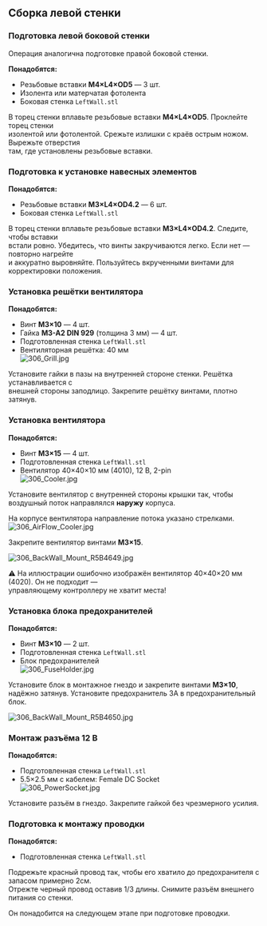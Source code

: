 ## Сборка левой стенки

### Подготовка левой боковой стенки

Операция аналогична подготовке правой боковой стенки.

**Понадобятся:**
- Резьбовые вставки **M4×L4×OD5** — 3 шт.
- Изолента или матерчатая фотолента
- Боковая стенка `LeftWall.stl`

В торец стенки вплавьте резьбовые вставки **M4×L4×OD5**. Проклейте торец стенки  
изолентой или фотолентой. Срежьте излишки с краёв острым ножом. Вырежьте отверстия  
там, где установлены резьбовые вставки.

### Подготовка к установке навесных элементов

**Понадобятся:**
- Резьбовые вставки **M3×L4×OD4.2** — 6 шт.
- Боковая стенка `LeftWall.stl`

В торец стенки вплавьте резьбовые вставки **M3×L4×OD4.2**. Следите, чтобы вставки  
встали ровно. Убедитесь, что винты закручиваются легко. Если нет — повторно нагрейте  
и аккуратно выровняйте. Пользуйтесь вкрученными винтами для корректировки положения.

### Установка решётки вентилятора

**Понадобятся:**
- Винт **M3×10** — 4 шт.
- Гайка **M3-A2 DIN 929** (толщина 3 мм) — 4 шт.
- Подготовленная стенка `LeftWall.stl`
- Вентиляторная решётка: 40 мм  
  ![306_Grill.jpg](img/306_Grill.jpg)

Установите гайки в пазы на внутренней стороне стенки. Решётка устанавливается с  
внешней стороны заподлицо. Закрепите решётку винтами, плотно затянув.

### Установка вентилятора

**Понадобятся:**
- Винт **M3×15** — 4 шт.
- Подготовленная стенка `LeftWall.stl`
- Вентилятор 40×40×10 мм (4010), 12 В, 2-pin  
  ![306_Cooler.jpg](img/306_Cooler.jpg)

Установите вентилятор с внутренней стороны крышки так, чтобы воздушный поток 
направлялся **наружу** корпуса. 

На корпусе вентилятора направление потока указано стрелками.
![306_AirFlow_Cooler.jpg](img/306_AirFlow_Cooler.jpg)

Закрепите вентилятор винтами **M3×15**.

![306_BackWall_Mount_R5B4649.jpg](img/306_BackWall_Mount_R5B4649.jpg)

⚠️ На иллюстрации ошибочно изображён вентилятор 40×40×20 мм (4020). Он не подходит —  
управляющему контроллеру не хватит места!

### Установка блока предохранителей

**Понадобятся:**
- Винт **M3×10** — 2 шт.
- Подготовленная стенка `LeftWall.stl`
- Блок предохранителей  
  ![306_FuseHolder.jpg](img/306_FuseHolder.jpg)

Установите блок в монтажное гнездо и закрепите винтами **M3×10**, надёжно затянув.
Установите предохранитель 3A в предохранительный блок.

![306_BackWall_Mount_R5B4650.jpg](img/306_BackWall_Mount_R5B4650.jpg)

### Монтаж разъёма 12 В

**Понадобятся:**
- Подготовленная стенка `LeftWall.stl`
- 5.5×2.5 мм с кабелем: Female DC Socket  
  ![306_PowerSocket.jpg](img/306_PowerSocket.jpg)

Установите разъём в гнездо. Закрепите гайкой без чрезмерного усилия.


### Подготовка к монтажу проводки

**Понадобятся:**
- Подготовленная стенка `LeftWall.stl`
 
Подрежьте красный провод так, чтобы его хватило до предохранителя с запасом примерно 2см.  
Отрежте черный провод оставив 1/3 длины.
Снимите разъём внешнего питания со стенки.

Он понадобится на следующем этапе при подготовке проводки.
